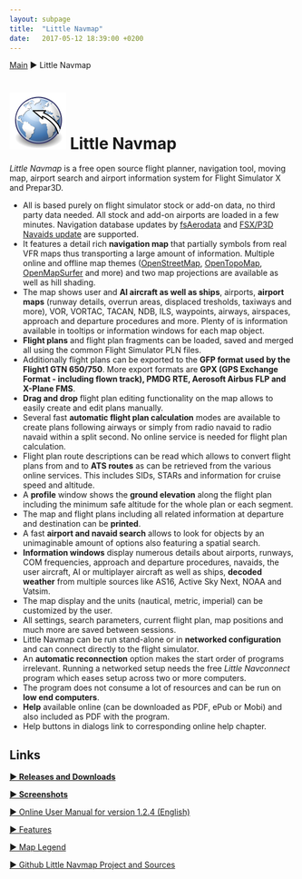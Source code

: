 ```yaml
---
layout: subpage
title:  "Little Navmap"
date:   2017-05-12 18:39:00 +0200
---
```

[Main](index.html) ► Little Navmap
# ![Little Navmap](assets/images/navroute.png) Little Navmap

*Little Navmap* is a free open source flight planner, navigation tool, moving map, airport search and airport information system for Flight Simulator X and Prepar3D.

* All is based purely on flight simulator stock or add-on data, no third party data needed. All stock and add-on airports are loaded in a few minutes. Navigation database updates by [fsAerodata](https://www.fsaerodata.com) and [FSX/P3D Navaids update](https://www.aero.sors.fr/navaids3.html) are supported.
* It features a detail rich **navigation map** that partially symbols from real VFR maps thus transporting a large amount of information. Multiple online and offline map themes ([OpenStreetMap](https://www.openstreetmap.org), [OpenTopoMap](https://opentopomap.org), [OpenMapSurfer](http://korona.geog.uni-heidelberg.de/) and more) and two map projections are available as well as hill shading.
* The map shows user and **AI aircraft as well as ships**, airports, **airport maps** (runway details, overrun areas, displaced tresholds, taxiways and more), VOR, VORTAC, TACAN, NDB, ILS, waypoints, airways, airspaces, approach and departure procedures and more. Plenty of is information available in tooltips or information windows for each map object.
* **Flight plans** and flight plan fragments can be loaded, saved and merged all using the common Flight Simulator PLN files.
* Additionally flight plans can be exported to the **GFP format used by the Flight1 GTN 650/750**. More export formats are **GPX (GPS Exchange Format - including flown track), PMDG RTE, Aerosoft Airbus FLP and X-Plane FMS**.
* **Drag and drop** flight plan editing functionality on the map allows to easily create and edit plans manually.
* Several fast **automatic flight plan calculation** modes are available to create plans following airways or simply from radio navaid to radio navaid within a split second. No online service is needed for flight plan calculation.
* Flight plan route descriptions can be read which allows to convert flight plans from and to **ATS routes** as can be retrieved from the various online services. This includes SIDs, STARs and information for cruise speed and altitude.
* A **profile** window shows the **ground elevation** along the flight plan including the minimum safe altitude for the whole plan or each segment.
* The map and flight plans including all related information at departure and destination can be **printed**.
* A fast **airport and navaid search** allows to look for objects by an unimaginable amount of options also featuring a spatial search.
* **Information windows** display numerous details about airports, runways, COM frequencies, approach and departure procedures, navaids, the user aircraft, AI or multiplayer aircraft as well as ships, **decoded weather** from multiple sources like AS16, Active Sky Next, NOAA and Vatsim.
* The map display and the units (nautical, metric, imperial) can be customized by the user.
* All settings, search parameters, current flight plan, map positions and much more are saved between sessions.
* Little Navmap can be run stand-alone or in **networked configuration** and can connect directly to the flight simulator.
* An **automatic reconnection** option makes the start order of programs irrelevant. Running a networked setup needs the free *Little Navconnect* program which eases setup across two or more computers.
* The program does not consume a lot of resources and can be run on **low end computers**.
* **Help** available online \(can be downloaded as PDF, ePub or Mobi\) and also included as PDF with the program.
* Help buttons in dialogs link to corresponding online help chapter.

## Links

[**► Releases and Downloads**](https://github.com/albar965/littlenavmap/releases)

[**► Screenshots**](littlenavmapscreens.html)

[► Online User Manual for version 1.2.4 \(English\)](https://albar965.gitbooks.io/little-navmap-user-manual/content/v/release/1.2/en)

[► Features](https://albar965.gitbooks.io/little-navmap-user-manual/content/v/release/1.2/en/FEATURES.html)

[► Map Legend](https://albar965.gitbooks.io/little-navmap-user-manual/content/v/release/1.2/en/LEGEND.html)

[► Github Little Navmap Project and Sources](https://github.com/albar965/littlenavmap)
